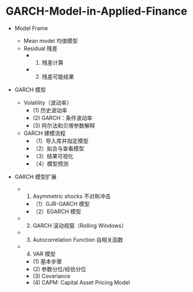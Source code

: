 # GARCH-Model-in-Applied-Finance

- Model Frame
  - Mean model 均值模型
  - Residual 残差
    - 1. 残差计算
    - 2. 残差可能结果

- GARCH 模型
  - Volatility（波动率）
    - (1) 历史波动率
    - (2) GARCH：条件波动率
    - (3) 阿尔法和贝塔参数解释
  - GARCH 建模流程
    - （1）导入库并指定模型
    - （2）拟合与查看模型
    - （3）结果可视化
    - （4）模型预测

- GARCH 模型扩展
  - 1. Asymmetric shocks 不对称冲击
    - （1）GJR-GARCH 模型
    - （2）EGARCH 模型
  - 2. GARCH 滚动视窗（Rolling Windows）
  - 3. Autocorrelation Function 自相关函数
  - 4. VAR 模型
    - (1) 基本步骤
    - (2) 参数分位/经验分位
    - (3) Covariance
    - (4) CAPM: Capital Asset Pricing Model
